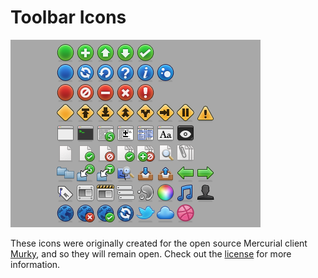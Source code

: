 Toolbar Icons
========
![Preview](https://github.com/kgn/kgn_icons/raw/master/Toolbar/preview.png "Preview")

These icons were originally created for the open source Mercurial client [Murky](https://bitbucket.org/snej/murky/wiki/Home), and so they will remain open. Check out the [license](https://github.com/InScopeApps/InScopeIcons/blob/master/LICENSE) for more information.